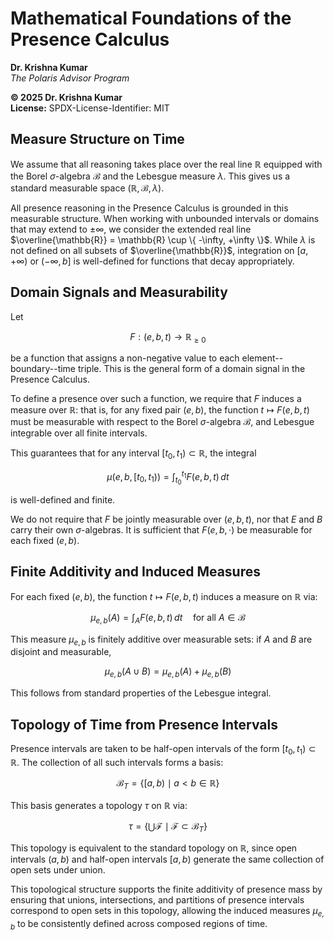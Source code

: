 # Mathematical Foundations of the Presence Calculus

**Dr. Krishna Kumar**  
*The Polaris Advisor Program*

**© 2025 Dr. Krishna Kumar**  
**License:** SPDX-License-Identifier: MIT

## Measure Structure on Time

We assume that all reasoning takes place over the real line $\mathbb{R}$ equipped with the Borel $\sigma$-algebra $\mathcal{B}$ and the Lebesgue measure $\lambda$. This gives us a standard measurable space $(\mathbb{R}, \mathcal{B}, \lambda)$.

All presence reasoning in the Presence Calculus is grounded in this measurable structure. When working with unbounded intervals or domains that may extend to $\pm\infty$, we consider the extended real line $\overline{\mathbb{R}} = \mathbb{R} \cup \{ -\infty, +\infty \}$. While $\lambda$ is not defined on all subsets of $\overline{\mathbb{R}}$, integration on $[a, +\infty)$ or $(-\infty, b]$ is well-defined for functions that decay appropriately.

## Domain Signals and Measurability

Let

$$
F : (e, b, t) \to \mathbb{R}_{\geq 0}
$$

be a function that assigns a non-negative value to each element--boundary--time triple.
This is the general form of a domain signal in the Presence Calculus.

To define a presence over such a function, we require that $F$ induces a measure over $\mathbb{R}$:
that is, for any fixed pair $(e, b)$, the function $t \mapsto F(e, b, t)$ must be measurable with respect
to the Borel $\sigma$-algebra $\mathcal{B}$, and Lebesgue integrable over all finite intervals.

This guarantees that for any interval $[t_0, t_1) \subset \mathbb{R}$, the integral

$$
\mu(e, b, [t_0, t_1)) = \int_{t_0}^{t_1} F(e, b, t)\, dt
$$

is well-defined and finite.

We do not require that $F$ be jointly measurable over $(e, b, t)$, nor that $E$ and $B$ carry their own $\sigma$-algebras.
It is sufficient that $F(e, b, \cdot)$ be measurable for each fixed $(e, b)$.

## Finite Additivity and Induced Measures

For each fixed $(e, b)$, the function $t \mapsto F(e, b, t)$ induces a measure on $\mathbb{R}$ via:

$$
\mu_{e,b}(A) = \int_A F(e, b, t)\, dt \quad \text{for all } A \in \mathcal{B}
$$

This measure $\mu_{e,b}$ is finitely additive over measurable sets:
if $A$ and $B$ are disjoint and measurable,

$$
\mu_{e,b}(A \cup B) = \mu_{e,b}(A) + \mu_{e,b}(B)
$$

This follows from standard properties of the Lebesgue integral.

## Topology of Time from Presence Intervals

Presence intervals are taken to be half-open intervals of the form $[t_0, t_1) \subset \mathbb{R}$.
The collection of all such intervals forms a basis:

$$
\mathcal{B}_T = \{ [a, b) \mid a < b \in \mathbb{R} \}
$$

This basis generates a topology $\tau$ on $\mathbb{R}$ via:

$$
\tau = \left\{ \bigcup \mathcal{F} \mid \mathcal{F} \subset \mathcal{B}_T \right\}
$$

This topology is equivalent to the standard topology on $\mathbb{R}$, since open intervals $(a, b)$ and half-open intervals $[a, b)$ generate the same collection of open sets under union.

This topological structure supports the finite additivity of presence mass by ensuring that unions,
intersections, and partitions of presence intervals correspond to open sets in this topology,
allowing the induced measures $\mu_{e,b}$ to be consistently defined across composed regions of time.
